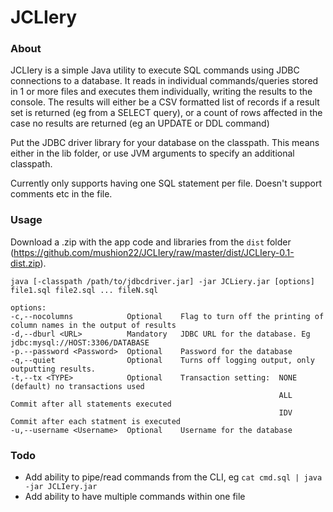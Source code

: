 JCLIery
=======
### About
JCLIery is a simple Java utility to execute SQL commands using JDBC connections to a database. It reads in individual commands/queries stored in 1 or more files and executes them individually, writing the results to the console. The results will either be a CSV formatted list of records if a result set is returned (eg from a SELECT query), or a count of rows affected in the case no results are returned (eg an UPDATE or DDL command)

Put the JDBC driver library for your database on the classpath. This means either in the lib folder, or use JVM arguments to specify an additional classpath.

Currently only supports having one SQL statement per file. Doesn't support comments etc in the file. 

### Usage
Download a .zip with the app code and libraries from the `dist` folder  (https://github.com/mushion22/JCLIery/raw/master/dist/JCLIery-0.1-dist.zip). 

    java [-classpath /path/to/jdbcdriver.jar] -jar JCLiery.jar [options] file1.sql file2.sql ... fileN.sql
    
    options:
    -c,--nocolumns            Optional    Flag to turn off the printing of column names in the output of results
    -d,--dburl <URL>          Mandatory   JDBC URL for the database. Eg jdbc:mysql://HOST:3306/DATABASE
    -p.--password <Password>  Optional    Password for the database
    -q,--quiet                Optional    Turns off logging output, only outputting results.
    -t,--tx <TYPE>            Optional    Transaction setting:  NONE  (default) no transactions used
                                                                ALL   Commit after all statements executed
                                                                IDV   Commit after each statment is executed
    -u,--username <Username>  Optional    Username for the database
### Todo
* Add ability to pipe/read commands from the CLI, eg `cat cmd.sql | java -jar JCLIery.jar`
* Add ability to have multiple commands within one file


